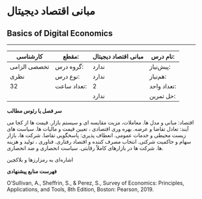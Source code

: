 # مبانی اقتصاد دیجیتال
## Basics of Digital Economics
_______________________________________________________________________________
| کارشناسی     | مقطع:       | مبانی اقتصاد دیجیتال | نام درس:    |
| ------------ | ----------- | -------------------- | ----------- |
| تخصصی الزامی | گروه درس:   | ندارد                | پیش‌نیاز:   |
| نظری         | نوع درس:    | ندارد                | هم‌نیاز:    |
| 32           | تعداد ساعت: | 2                    | تعداد واحد: |
|              |             |  ندارد               | حل تمرین:   |

**سر فصل یا رئوس مطالب**

اقتصاد: مبانی و مدل ها. معاملات، مزیت مقایسه ای و سیستم بازار. قیمت ها از کجا می آیند: تعادل تقاضا و عرضه. بهره وری اقتصادی ، تعیین قیمت و مالیات ها. سیاست های زیست محیطی و خدمات عمومی. انعطاف پذیری: پاسخگویی تقاضا. شرکت ها، بازار سهام و حاکمیت شرکتی. انتخاب مصرف کننده و اقتصاد رفتاری. فناوری ، تولید و هزینه ها. شرکت ها در بازارهای کاملاً رقابتی. سیاست انحصاری و ضد انحصاری.

اشاره‌ای به رمزارزها و بلاکچین

**فهرست منابع پیشنهادی**

O’Sullivan, A., Sheffrin, S., & Perez, S., Survey of Economics: Principles, Applications, and Tools, 8th Edition, Boston: Pearson, 2019.
